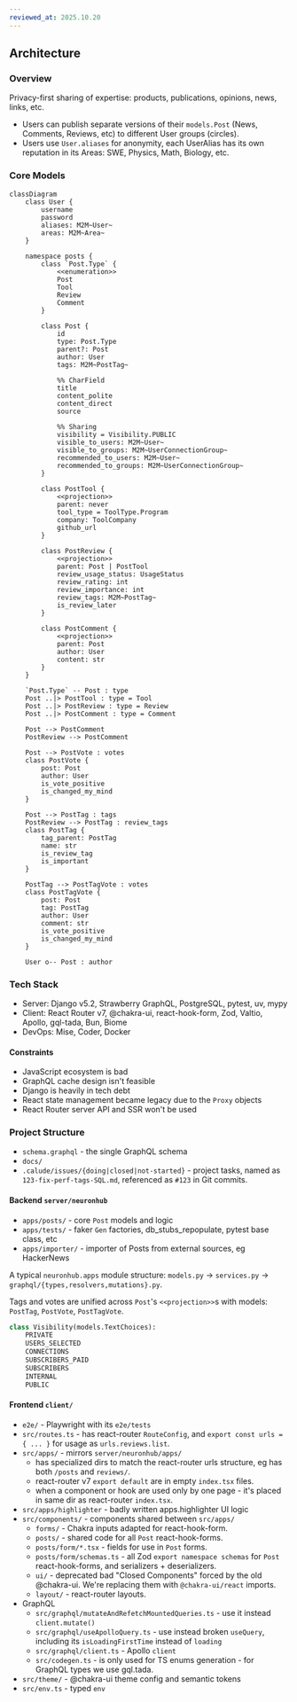 ```yaml
---
reviewed_at: 2025.10.20
---
```


## Architecture

### Overview

Privacy-first sharing of expertise: products, publications, opinions, news, links, etc.
- Users can publish separate versions of their `models.Post` (News, Comments, Reviews, etc) to different User groups (circles).
- Users use `User.aliases` for anonymity, each UserAlias has its own reputation in its Areas: SWE, Physics, Math, Biology, etc.

### Core Models

```mermaid
classDiagram
    class User {
        username
        password
        aliases: M2M~User~
        areas: M2M~Area~
    }

    namespace posts {
        class `Post.Type` {
            <<enumeration>>
            Post
            Tool
            Review
            Comment
        }

        class Post {
            id
            type: Post.Type
            parent?: Post
            author: User
            tags: M2M~PostTag~
            
            %% CharField
            title
            content_polite
            content_direct
            source

            %% Sharing
            visibility = Visibility.PUBLIC
            visible_to_users: M2M~User~
            visible_to_groups: M2M~UserConnectionGroup~
            recommended_to_users: M2M~User~
            recommended_to_groups: M2M~UserConnectionGroup~
        }

        class PostTool {
            <<projection>>
            parent: never
            tool_type = ToolType.Program
            company: ToolCompany
            github_url
        }

        class PostReview {
            <<projection>>
            parent: Post | PostTool
            review_usage_status: UsageStatus
            review_rating: int
            review_importance: int
            review_tags: M2M~PostTag~
            is_review_later
        }

        class PostComment {
            <<projection>>
            parent: Post
            author: User
            content: str
        }
    }

    `Post.Type` -- Post : type
    Post ..|> PostTool : type = Tool
    Post ..|> PostReview : type = Review
    Post ..|> PostComment : type = Comment

    Post --> PostComment
    PostReview --> PostComment

    Post --> PostVote : votes
    class PostVote {
        post: Post
        author: User
        is_vote_positive
        is_changed_my_mind
    }

    Post --> PostTag : tags
    PostReview --> PostTag : review_tags
    class PostTag {
        tag_parent: PostTag
        name: str
        is_review_tag
        is_important
    }

    PostTag --> PostTagVote : votes
    class PostTagVote {
        post: Post
        tag: PostTag
        author: User
        comment: str
        is_vote_positive
        is_changed_my_mind
    }
    
    User o-- Post : author
```

### Tech Stack

- Server: Django v5.2, Strawberry GraphQL, PostgreSQL, pytest, uv, mypy
- Client: React Router v7, @chakra-ui, react-hook-form, Zod, Valtio, Apollo, gql-tada, Bun, Biome
- DevOps: Mise, Coder, Docker

#### Constraints
- JavaScript ecosystem is bad
- GraphQL cache design isn't feasible
- Django is heavily in tech debt
- React state management became legacy due to the `Proxy` objects
- React Router server API and SSR won't be used

### Project Structure

- `schema.graphql` - the single GraphQL schema
- `docs/`
- `.calude/issues/{doing|closed|not-started}` - project tasks, named as `123-fix-perf-tags-SQL.md`, referenced as `#123` in Git commits.

#### Backend `server/neuronhub`

- `apps/posts/` - core `Post` models and logic
- `apps/tests/` - faker `Gen` factories, db_stubs_repopulate, pytest base class, etc
- `apps/importer/` - importer of Posts from external sources, eg HackerNews

A typical `neuronhub.apps` module structure: `models.py` → `services.py` → `graphql/{types,resolvers,mutations}.py`.

Tags and votes are unified across `Post`'s `<<projection>>`s with models: `PostTag`, `PostVote`, `PostTagVote`. 

```python
class Visibility(models.TextChoices):
    PRIVATE
    USERS_SELECTED
    CONNECTIONS
    SUBSCRIBERS_PAID
    SUBSCRIBERS
    INTERNAL
    PUBLIC
```

#### Frontend `client/`
- `e2e/` - Playwright with its `e2e/tests`
- `src/routes.ts` - has react-router `RouteConfig`, and `export const urls = { ... }` for usage as `urls.reviews.list`.
- `src/apps/` - mirrors `server/neuronhub/apps/`
  - has specialized dirs to match the react-router urls structure, eg has both `/posts` and `reviews/`.
  - react-router v7 `export default` are in empty `index.tsx` files.
  - when a component or hook are used only by one page - it's placed in same dir as react-router `index.tsx`.
- `src/apps/highlighter` - badly written apps.highlighter UI logic
- `src/components/` - components shared between `src/apps/`
  - `forms/` - Chakra inputs adapted for react-hook-form.
  - `posts/` - shared code for all `Post` react-hook-forms.
  - `posts/form/*.tsx` - fields for use in `Post` forms.
  - `posts/form/schemas.ts` - all Zod `export namespace schemas` for `Post` react-hook-forms, and serializers + deserializers.
  - `ui/` - deprecated bad "Closed Components" forced by the old @chakra-ui. We're replacing them with `@chakra-ui/react` imports.
  - `layout/` - react-router layouts.
- GraphQL
  - `src/graphql/mutateAndRefetchMountedQueries.ts` - use it instead `client.mutate()`
  - `src/graphql/useApolloQuery.ts` - use instead broken `useQuery`, including its `isLoadingFirstTime` instead of `loading`
  - `src/graphql/client.ts` - Apollo `client`
  - `src/codegen.ts` - is only used for TS enums generation - for GraphQL types we use gql.tada.
- `src/theme/` - @chakra-ui theme config and semantic tokens
- `src/env.ts` - typed `env`
